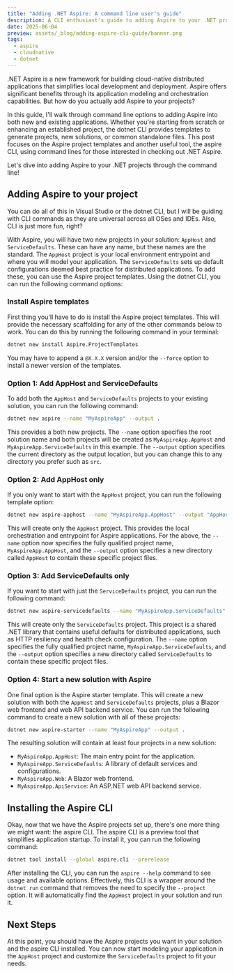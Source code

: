 ```yaml
---
title: "Adding .NET Aspire: A command line user's guide"
description: A CLI enthusiast's guide to adding Aspire to your .NET projects using the dotnet CLI. Plus, how to install the aspire CLI for running Aspire applications.
date: 2025-06-04
preview: assets/_blog/adding-aspire-cli-guide/banner.png
tags:
  - aspire
  - cloudnative
  - dotnet
---
```


.NET Aspire is a new framework for building cloud-native distributed applications that simplifies local development and deployment. Aspire offers significant benefits through its application modeling and orchestration capabilities. But how do you actually add Aspire to your projects?

In this guide, I'll walk through command line options to adding Aspire into both new and existing applications. Whether you're starting from scratch or enhancing an established project, the dotnet CLI provides templates to generate projects, new solutions, or common standalone files. This post focuses on the Aspire project templates and another useful tool, the aspire CLI, using command lines for those interested in checking out .NET Aspire.

Let's dive into adding Aspire to your .NET projects through the command line!

## Adding Aspire to your project

You can do all of this in Visual Studio or the dotnet CLI, but I will be guiding with CLI commands as they are universal across all OSes and IDEs. Also, CLI is just more fun, right?

With Aspire, you will have two new projects in your solution: `AppHost` and `ServiceDefaults`. These can have any name, but these names are the standard. The `AppHost` project is your local environment entrypoint and where you will model your application. The `ServiceDefaults` sets up default configurations deemed best practice for distributed applications. To add these, you can use the Aspire project templates. Using the dotnet CLI, you can run the following command options:

### Install Aspire templates

First thing you'll have to do is install the Aspire project templates. This will provide the necessary scaffolding for any of the other commands below to work. You can do this by running the following command in your terminal:

```bash
dotnet new install Aspire.ProjectTemplates
```

You may have to append a `@X.X.X` version and/or the `--force` option to install a newer version of the templates.

### Option 1: Add AppHost and ServiceDefaults

To add both the `AppHost` and `ServiceDefaults` projects to your existing solution, you can run the following command:

``` bash
dotnet new aspire --name "MyAspireApp" --output .
```

This provides a both new projects. The `--name` option specifies the root solution name and both projects will be created as `MyAspireApp.AppHost` and `MyAspireApp.ServiceDefaults` in this example. The `--output` option specifies the current directory as the output location, but you can change this to any directory you prefer such as `src`.

### Option 2: Add AppHost only

If you only want to start with the `AppHost` project, you can run the following template option:

```bash
dotnet new aspire-apphost --name "MyAspireApp.AppHost" --output "AppHost"
```

This will create only the `AppHost` project. This provides the local orchestration and entrypoint for Aspire applications. For the above, the `--name` option now specifies the fully qualified project name, `MyAspireApp.AppHost`, and the `--output` option specifies a new directory called `AppHost` to contain these specific project files.

### Option 3: Add ServiceDefaults only

If you want to start with just the `ServiceDefaults` project, you can run the following command:

```bash
dotnet new aspire-servicedefaults --name "MyAspireApp.ServiceDefaults" --output "ServiceDefaults"
```

This will create only the `ServiceDefaults` project. This project is a shared .NET library that contains useful defaults for distributed applications, such as HTTP resiliency and health check configuration. The `--name` option specifies the fully qualified project name, `MyAspireApp.ServiceDefaults`, and the `--output` option specifies a new directory called `ServiceDefaults` to contain these specific project files.

### Option 4: Start a new solution with Aspire

One final option is the Aspire starter template. This will create a new solution with both the `AppHost` and `ServiceDefaults` projects, plus a Blazor web frontend and web API backend service. You can run the following command to create a new solution with all of these projects:

```bash
dotnet new aspire-starter --name "MyAspireApp" --output .
```

The resulting solution will contain at least four projects in a new solution:

- `MyAspireApp.AppHost`: The main entry point for the application.
- `MyAspireApp.ServiceDefaults`: A library of default services and configurations.
- `MyAspireApp.Web`: A Blazor web frontend.
- `MyAspireApp.ApiService`: An ASP.NET web API backend service.

## Installing the Aspire CLI

Okay, now that we have the Aspire projects set up, there's one more thing we might want: the aspire CLI. The aspire CLI is a preview tool that simplifies application startup. To install it, you can run the following command:

```bash
dotnet tool install --global aspire.cli --prerelease
```

After installing the CLI, you can run the `aspire --help` command to see usage and available options. Effectively, this CLI is a wrapper around the `dotnet run` command that removes the need to specify the `--project` option. It will automatically find the `AppHost` project in your solution and run it.

## Next Steps

At this point, you should have the Aspire projects you want in your solution and the aspire CLI installed. You can now start modeling your application in the `AppHost` project and customize the `ServiceDefaults` project to fit your needs.
